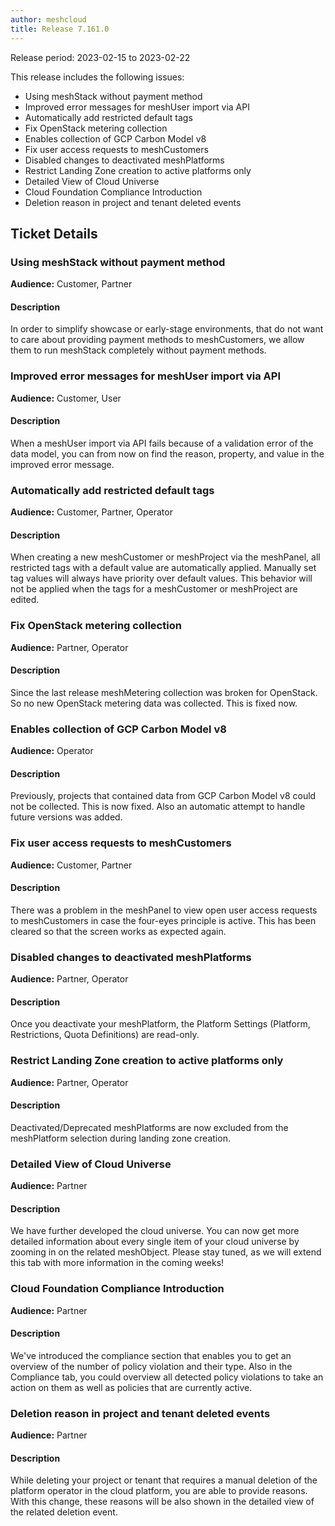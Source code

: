 ```yaml
---
author: meshcloud
title: Release 7.161.0
---
```


Release period: 2023-02-15 to 2023-02-22

This release includes the following issues:
* Using meshStack without payment method
* Improved error messages for meshUser import via API
* Automatically add restricted default tags
* Fix OpenStack metering collection
* Enables collection of GCP Carbon Model v8
* Fix user access requests to meshCustomers
* Disabled changes to deactivated meshPlatforms
* Restrict Landing Zone creation to active platforms only
* Detailed View of Cloud Universe
* Cloud Foundation Compliance Introduction
* Deletion reason in project and tenant deleted events
<!--truncate-->

## Ticket Details
### Using meshStack without payment method
**Audience:** Customer, Partner<br>

#### Description
In order to simplify showcase or early-stage environments, that do not want to care about providing
payment methods to meshCustomers, we allow them to run meshStack completely without payment methods.

### Improved error messages for meshUser import via API
**Audience:** Customer, User<br>

#### Description
When a meshUser import via API fails because of a validation error of the data 
model, you can from now on find the reason, property, and value in the improved error message.

### Automatically add restricted default tags
**Audience:** Customer, Partner, Operator<br>

#### Description
When creating a new meshCustomer or meshProject via the meshPanel,
all restricted tags with a default value are automatically applied. Manually set 
tag values will always have priority over default values. This 
behavior will not be applied when the tags for a meshCustomer or
meshProject are edited.

### Fix OpenStack metering collection
**Audience:** Partner, Operator<br>

#### Description
Since the last release meshMetering collection was broken for OpenStack. So no new OpenStack metering
data was collected. This is fixed now.

### Enables collection of GCP Carbon Model v8
**Audience:** Operator<br>

#### Description
Previously, projects that contained data from GCP Carbon Model v8 could not
be collected. This is now fixed. Also an automatic attempt to handle future
versions was added.

### Fix user access requests to meshCustomers
**Audience:** Customer, Partner<br>

#### Description
There was a problem in the meshPanel to view open user access requests to meshCustomers
in case the four-eyes principle is active. This has been cleared so that
the screen works as expected again.

### Disabled changes to deactivated meshPlatforms
**Audience:** Partner, Operator<br>

#### Description
Once you deactivate your meshPlatform, the Platform Settings (Platform, Restrictions, Quota Definitions) are read-only.

### Restrict Landing Zone creation to active platforms only
**Audience:** Partner, Operator<br>

#### Description
Deactivated/Deprecated meshPlatforms are now excluded from the meshPlatform selection during landing zone creation.

### Detailed View of Cloud Universe
**Audience:** Partner<br>

#### Description
We have further developed the cloud universe. You can now get more 
detailed information about every single item of your cloud universe 
by zooming in on the related meshObject. Please stay tuned, as we 
will extend this tab with more information in the coming weeks!

### Cloud Foundation Compliance Introduction
**Audience:** Partner<br>

#### Description
We've introduced the compliance section that enables you to 
get an overview of the number of policy violation and their 
type. Also in the Compliance tab, you could overview all 
detected policy violations to take an action on them as well 
as policies that are currently active.

### Deletion reason in project and tenant deleted events
**Audience:** Partner<br>

#### Description
While deleting your project or tenant that requires a manual deletion of the platform operator in the cloud platform, you are able to provide reasons. With this change, these reasons will be also shown in the detailed view of the related deletion event.

